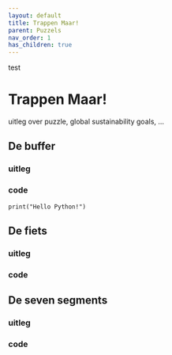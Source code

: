 ```yaml
---
layout: default
title: Trappen Maar!
parent: Puzzels
nav_order: 1
has_children: true
---
```

test
# Trappen Maar! 

uitleg over puzzle, global sustainability goals, ...

## De buffer
### uitleg

### code
```{python}
print("Hello Python!")
```
## De fiets
### uitleg

### code



## De seven segments
### uitleg

### code
